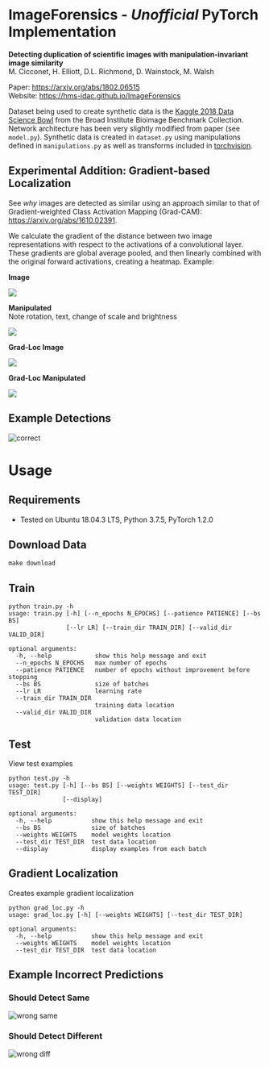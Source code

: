 # ImageForensics - *Unofficial* PyTorch Implementation

**Detecting duplication of scientific images with manipulation-invariant image similarity**<br>
M. Cicconet, H. Elliott, D.L. Richmond, D. Wainstock, M. Walsh<br>

Paper: https://arxiv.org/abs/1802.06515<br>
Website: https://hms-idac.github.io/ImageForensics<br>

Dataset being used to create synthetic data is the [Kaggle 2018 Data Science
Bowl](https://data.broadinstitute.org/bbbc/BBBC038/) from the Broad Institute
Bioimage Benchmark Collection. Network architecture has been very slightly
modified from paper (see `model.py`). Synthetic data is created in `dataset.py`
using manipulations defined in `manipulations.py` as well as transforms included
in [torchvision](https://pytorch.org/docs/stable/torchvision/transforms.html).

## Experimental Addition: Gradient-based Localization 

See *why* images are detected as similar using an approach similar to that of
Gradient-weighted Class Activation Mapping (Grad-CAM): https://arxiv.org/abs/1610.02391. 

We calculate the gradient of the distance
between two image representations with respect to the activations of a
convolutional layer. These gradients are global average pooled, and then
linearly combined with the original forward activations, creating a heatmap. Example:

**Image**

![](figures/anchor_raw.jpg)

**Manipulated**<br>
Note rotation, text, change of scale and brightness

![](figures/same_raw.jpg)

**Grad-Loc Image**

![](figures/cam_anchor.jpg)

**Grad-Loc Manipulated**

![](figures/cam_same.jpg)

## Example Detections

![correct](figures/correct.png)

# Usage

## Requirements

 * Tested on Ubuntu 18.04.3 LTS, Python 3.7.5, PyTorch 1.2.0


## Download Data

```shell
make download
```

## Train

```shell
python train.py -h
usage: train.py [-h] [--n_epochs N_EPOCHS] [--patience PATIENCE] [--bs BS]
                [--lr LR] [--train_dir TRAIN_DIR] [--valid_dir VALID_DIR]

optional arguments:
  -h, --help            show this help message and exit
  --n_epochs N_EPOCHS   max number of epochs
  --patience PATIENCE   number of epochs without improvement before stopping
  --bs BS               size of batches
  --lr LR               learning rate
  --train_dir TRAIN_DIR
                        training data location
  --valid_dir VALID_DIR
                        validation data location
```

## Test

View test examples

```shell
python test.py -h
usage: test.py [-h] [--bs BS] [--weights WEIGHTS] [--test_dir TEST_DIR]
               [--display]

optional arguments:
  -h, --help           show this help message and exit
  --bs BS              size of batches
  --weights WEIGHTS    model weights location
  --test_dir TEST_DIR  test data location
  --display            display examples from each batch
```

## Gradient Localization

Creates example gradient localization

```shell
python grad_loc.py -h
usage: grad_loc.py [-h] [--weights WEIGHTS] [--test_dir TEST_DIR]

optional arguments:
  -h, --help           show this help message and exit
  --weights WEIGHTS    model weights location
  --test_dir TEST_DIR  test data location
```

## Example Incorrect Predictions

### Should Detect Same

![wrong same](figures/same.png)

### Should Detect Different

![wrong diff](figures/diff.png)


